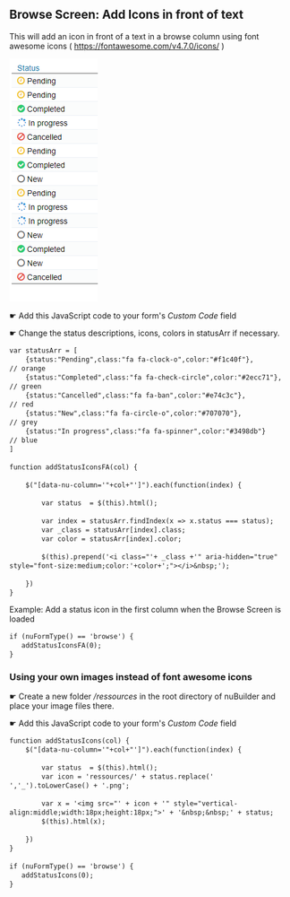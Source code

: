 ## Browse Screen: Add Icons in front of text

This will add an icon in front of a text in a browse column using font awesome icons ( https://fontawesome.com/v4.7.0/icons/ )


<p align="left">
  <img src="screenshots/browse_icons.png">
</p>


☛ Add this JavaScript code to your form's _Custom Code_ field

☛ Change the status descriptions, icons, colors in statusArr if necessary.

```
var statusArr = [
	{status:"Pending",class:"fa fa-clock-o",color:"#f1c40f"},             // orange
	{status:"Completed",class:"fa fa-check-circle",color:"#2ecc71"},      // green
	{status:"Cancelled",class:"fa fa-ban",color:"#e74c3c"},               // red	
	{status:"New",class:"fa fa-circle-o",color:"#707070"},                // grey
	{status:"In progress",class:"fa fa-spinner",color:"#3498db"}          // blue
]

function addStatusIconsFA(col) {
	
	$("[data-nu-column='"+col+"']").each(function(index) {  
			
		var status  = $(this).html();			

		var index = statusArr.findIndex(x => x.status === status);
		var _class = statusArr[index].class;
		var color = statusArr[index].color;
		
	    $(this).prepend('<i class="'+ _class +'" aria-hidden="true" style="font-size:medium;color:'+color+';"></i>&nbsp;');

	})
}
```

Example: Add a status icon in the first column when the Browse Screen is loaded


```
if (nuFormType() == 'browse') {
   addStatusIconsFA(0);
}
```



### Using your own images instead of font awesome icons

☛ Create a new folder _/ressources_ in the root directory of nuBuilder and place your image files there.

☛ Add this JavaScript code to your form's _Custom Code_ field


```
function addStatusIcons(col) {
	$("[data-nu-column='"+col+"']").each(function(index) {  
			
		var status  = $(this).html();	
		var icon = 'ressources/' + status.replace(' ','_').toLowerCase() + '.png';
		
		var x = '<img src="' + icon + '" style="vertical-align:middle;width:18px;height:18px;">' + '&nbsp;&nbsp;' + status;
		$(this).html(x);

	})
}

if (nuFormType() == 'browse') {
   addStatusIcons(0);
}

```
